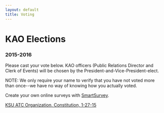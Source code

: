 ```yaml
---
layout: default
title: Voting
---
```

# KAO Elections

### 2015-2016

Please cast your vote below. KAO officers (Public Relations Director and Clerk of Events) will be chosen by the President-and-Vice-President-elect.

NOTE: We only require your name to verify that you have not voted more than once--we have no way of knowing how you actually voted.

<div id="SurveyInfo"><script src="https://www.smartsurvey.co.uk/s/r/jsEmbed.aspx?i=8JCVB&w=600&h=1000&z=1"></script></div><div>Create your own online surveys with <a href="https://www.smartsurvey.co.uk">SmartSurvey</a>.</div>	

[KSU ATC Organization, Constitution, 1-27-15](https://www.dropbox.com/s/xnafgkd2lkajg5u/KAO%20Consitution%20-%20Eff.%20Spring%202015.pdf?dl=0)